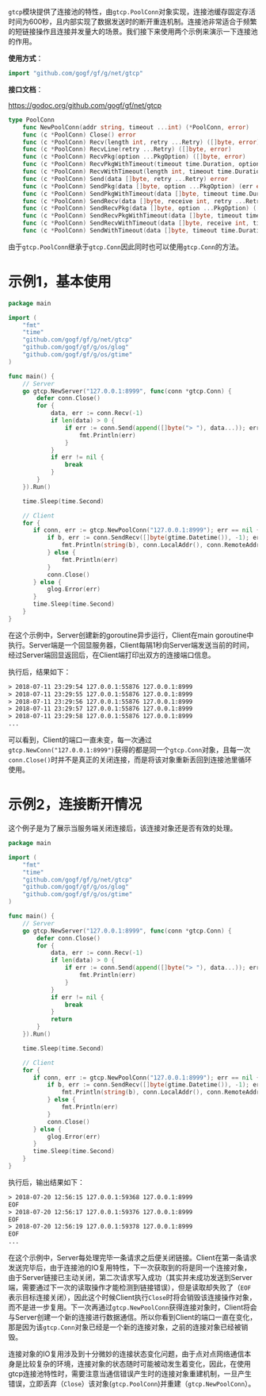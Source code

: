 `gtcp`模块提供了连接池的特性，由```gtcp.PoolConn```对象实现，连接池缓存固定存活时间为600秒，且内部实现了数据发送时的断开重连机制。连接池非常适合于频繁的短链接操作且连接并发量大的场景。我们接下来使用两个示例来演示一下连接池的作用。

**使用方式**：
```go
import "github.com/gogf/gf/g/net/gtcp"
```

**接口文档**：

https://godoc.org/github.com/gogf/gf/net/gtcp

```go
type PoolConn
    func NewPoolConn(addr string, timeout ...int) (*PoolConn, error)
    func (c *PoolConn) Close() error
    func (c *PoolConn) Recv(length int, retry ...Retry) ([]byte, error)
    func (c *PoolConn) RecvLine(retry ...Retry) ([]byte, error)
    func (c *PoolConn) RecvPkg(option ...PkgOption) ([]byte, error)
    func (c *PoolConn) RecvPkgWithTimeout(timeout time.Duration, option ...PkgOption) ([]byte, error)
    func (c *PoolConn) RecvWithTimeout(length int, timeout time.Duration, retry ...Retry) (data []byte, err error)
    func (c *PoolConn) Send(data []byte, retry ...Retry) error
    func (c *PoolConn) SendPkg(data []byte, option ...PkgOption) (err error)
    func (c *PoolConn) SendPkgWithTimeout(data []byte, timeout time.Duration, option ...PkgOption) error
    func (c *PoolConn) SendRecv(data []byte, receive int, retry ...Retry) ([]byte, error)
    func (c *PoolConn) SendRecvPkg(data []byte, option ...PkgOption) ([]byte, error)
    func (c *PoolConn) SendRecvPkgWithTimeout(data []byte, timeout time.Duration, option ...PkgOption) ([]byte, error)
    func (c *PoolConn) SendRecvWithTimeout(data []byte, receive int, timeout time.Duration, retry ...Retry) ([]byte, error)
    func (c *PoolConn) SendWithTimeout(data []byte, timeout time.Duration, retry ...Retry) error
```
由于`gtcp.PoolConn`继承于`gtcp.Conn`因此同时也可以使用`gtcp.Conn`的方法。


# 示例1，基本使用
```go
package main

import (
    "fmt"
    "time"
    "github.com/gogf/gf/g/net/gtcp"
    "github.com/gogf/gf/g/os/glog"
    "github.com/gogf/gf/g/os/gtime"
)

func main() {
    // Server
    go gtcp.NewServer("127.0.0.1:8999", func(conn *gtcp.Conn) {
        defer conn.Close()
        for {
            data, err := conn.Recv(-1)
            if len(data) > 0 {
                if err := conn.Send(append([]byte("> "), data...)); err != nil {
                    fmt.Println(err)
                }
            }
            if err != nil {
                break
            }
        }
    }).Run()

    time.Sleep(time.Second)

    // Client
    for {
       if conn, err := gtcp.NewPoolConn("127.0.0.1:8999"); err == nil {
           if b, err := conn.SendRecv([]byte(gtime.Datetime()), -1); err == nil {
               fmt.Println(string(b), conn.LocalAddr(), conn.RemoteAddr())
           } else {
               fmt.Println(err)
           }
           conn.Close()
       } else {
           glog.Error(err)
       }
       time.Sleep(time.Second)
    }
}
```
在这个示例中，Server创建新的goroutine异步运行，Client在main goroutine中执行。Server端是一个回显服务器，Client每隔1秒向Server端发送当前的时间，经过Server端回显返回后，在Client端打印出双方的连接端口信息。

执行后，结果如下：
```html
> 2018-07-11 23:29:54 127.0.0.1:55876 127.0.0.1:8999
> 2018-07-11 23:29:55 127.0.0.1:55876 127.0.0.1:8999
> 2018-07-11 23:29:56 127.0.0.1:55876 127.0.0.1:8999
> 2018-07-11 23:29:57 127.0.0.1:55876 127.0.0.1:8999
> 2018-07-11 23:29:58 127.0.0.1:55876 127.0.0.1:8999
...
```
可以看到，Client的端口一直未变，每一次通过```gtcp.NewConn("127.0.0.1:8999")```获得的都是同一个```gtcp.Conn```对象，且每一次```conn.Close()```时并不是真正的关闭连接，而是将该对象重新丢回到连接池里循环使用。



# 示例2，连接断开情况
这个例子是为了展示当服务端关闭连接后，该连接对象还是否有效的处理。

```go
package main

import (
    "fmt"
    "time"
    "github.com/gogf/gf/g/net/gtcp"
    "github.com/gogf/gf/g/os/glog"
    "github.com/gogf/gf/g/os/gtime"
)

func main() {
    // Server
    go gtcp.NewServer("127.0.0.1:8999", func(conn *gtcp.Conn) {
        defer conn.Close()
        for {
            data, err := conn.Recv(-1)
            if len(data) > 0 {
                if err := conn.Send(append([]byte("> "), data...)); err != nil {
                    fmt.Println(err)
                }
            }
            if err != nil {
                break
            }
            return
        }
    }).Run()

    time.Sleep(time.Second)

    // Client
    for {
       if conn, err := gtcp.NewPoolConn("127.0.0.1:8999"); err == nil {
           if b, err := conn.SendRecv([]byte(gtime.Datetime()), -1); err == nil {
               fmt.Println(string(b), conn.LocalAddr(), conn.RemoteAddr())
           } else {
               fmt.Println(err)
           }
           conn.Close()
       } else {
           glog.Error(err)
       }
       time.Sleep(time.Second)
    }
}
```
执行后，输出结果如下：
```html
> 2018-07-20 12:56:15 127.0.0.1:59368 127.0.0.1:8999
EOF
> 2018-07-20 12:56:17 127.0.0.1:59376 127.0.0.1:8999
EOF
> 2018-07-20 12:56:19 127.0.0.1:59378 127.0.0.1:8999
EOF
...
```
在这个示例中，Server每处理完毕一条请求之后便关闭链接。Client在第一条请求发送完毕后，由于连接池的IO复用特性，下一次获取到的将是同一个连接对象，由于Server链接已主动关闭，第二次请求写入成功（其实并未成功发送到Server端，需要通过下一次的读取操作才能检测到链接错误），但是读取却失败了（```EOF```表示目标连接关闭），因此这个时候Client执行```Close```时将会销毁该连接操作对象，而不是进一步复用。下一次再通过```gtcp.NewPoolConn```获得连接对象时，Client将会与Server创建一个新的连接进行数据通信。所以你看到Client的端口一直在变化，那是因为该```gtcp.Conn```对象已经是一个新的连接对象，之前的连接对象已经被销毁。

连接对象的IO复用涉及到十分微妙的连接状态变化问题，由于点对点网络通信本身是比较复杂的环境，连接对象的状态随时可能被动发生着变化，因此，在使用gtcp连接池特性时，需要注意当通信错误产生时的连接对象重建机制，一旦产生错误，立即丢弃（```Close```）该对象(```gtcp.PoolConn```)并重建（```gtcp.NewPoolConn```）。
